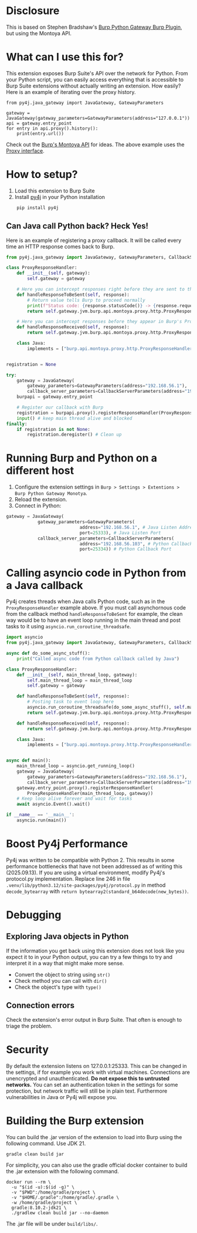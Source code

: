 # Disclosure

This is based on Stephen Bradshaw's [Burp Python Gateway Burp Plugin](https://github.com/stephenbradshaw/BurpPythonGateway), but using the Montoya API. 

# What can I use this for?

This extension exposes Burp Suite's API over the network for Python. From your Python script, you can easily access everything that is accessible to Burp Suite extensions without actually writing an extension. How easily? Here is an example of iterating over the proxy history.

```
from py4j.java_gateway import JavaGateway, GatewayParameters

gateway = JavaGateway(gateway_parameters=GatewayParameters(address="127.0.0.1"))
api = gateway.entry_point
for entry in api.proxy().history():
    print(entry.url())
```

Check out the [Burp's Montoya API](https://portswigger.github.io/burp-extensions-montoya-api/javadoc/burp/api/montoya/MontoyaApi.html) for ideas. The above example uses the [Proxy interface](https://portswigger.github.io/burp-extensions-montoya-api/javadoc/burp/api/montoya/proxy/Proxy.html).

# How to setup?
1. Load this extension to Burp Suite
2. Install [py4j](https://www.py4j.org/) in your Python installation 
```python
    pip install py4j
```

## Can Java call Python back? Heck Yes!
Here is an example of registering a proxy callback. It will be called every time an HTTP response comes back to Burp.

```python
from py4j.java_gateway import JavaGateway, GatewayParameters, CallbackServerParameters

class ProxyResponseHandler:
    def __init__(self, gateway):
        self.gateway = gateway

    # Here you can intercept responses right before they are sent to the browser
    def handleResponseToBeSent(self, response):
        # Return value tells Burp to proceed normally
        print(f"Status code: {response.statusCode()} -> {response.request().url()}")
        return self.gateway.jvm.burp.api.montoya.proxy.http.ProxyResponseToBeSentAction.continueWith(response)

    # Here you can intercept responses before they appear in Burp's Proxy intercept tab
    def handleResponseReceived(self, response):
        return self.gateway.jvm.burp.api.montoya.proxy.http.ProxyResponseReceivedAction.continueWith(response)

    class Java:
        implements = ["burp.api.montoya.proxy.http.ProxyResponseHandler"]


registration = None

try:
    gateway = JavaGateway(
        gateway_parameters=GatewayParameters(address="192.168.56.1"),
        callback_server_parameters=CallbackServerParameters(address="192.168.56.103"))
    burpapi = gateway.entry_point

    # Register our callback with Burp
    registration = burpapi.proxy().registerResponseHandler(ProxyResponseHandler(gateway))
    input() # keep main thread alive and blocked
finally:
    if registration is not None:
        registration.deregister() # Clean up
```

# Running Burp and Python on a different host
1. Configure the extension settings in `Burp > Settings > Extentions > Burp Python Gateway Monotya`.
2. Reload the extension.
3. Connect in Python:
```python
gateway = JavaGateway(
            gateway_parameters=GatewayParameters(
                            address="192.168.56.1", # Java Listen Address (Where Burp is reachable)
                            port=25333), # Java Listen Port
            callback_server_parameters=CallbackServerParameters(
                            address="192.168.56.103", # Python Callback Address (Where Python is reachable)
                            port=25334)) # Python Callback Port
```

# Calling asyncio code in Python from a Java callback 

Py4j creates threads when Java calls Python code, such as in the `ProxyResponseHandler` example above. If you must call asynchornous code from the callback method `handleResponseToBeSent` for example, the clean way would be to have an event loop running in the main thread and post tasks to it using `asyncio.run_coroutine_threadsafe`.

```python
import asyncio
from py4j.java_gateway import JavaGateway, GatewayParameters, CallbackServerParameters

async def do_some_async_stuff():
    print("Called async code from Python callback called by Java")

class ProxyResponseHandler:
    def __init__(self, main_thread_loop, gateway):
        self.main_thread_loop = main_thread_loop
        self.gateway = gateway

    def handleResponseToBeSent(self, response):
        # Posting task to event loop here
        asyncio.run_coroutine_threadsafe(do_some_async_stuff(), self.main_thread_loop)
        return self.gateway.jvm.burp.api.montoya.proxy.http.ProxyResponseToBeSentAction.continueWith(response)

    def handleResponseReceived(self, response):
        return self.gateway.jvm.burp.api.montoya.proxy.http.ProxyResponseReceivedAction.continueWith(response)

    class Java:
        implements = ["burp.api.montoya.proxy.http.ProxyResponseHandler"]


async def main():
    main_thread_loop = asyncio.get_running_loop()
    gateway = JavaGateway(
        gateway_parameters=GatewayParameters(address="192.168.56.1"),
        callback_server_parameters=CallbackServerParameters(address="192.168.56.103"), start_callback_server=True)
    gateway.entry_point.proxy().registerResponseHandler(
        ProxyResponseHandler(main_thread_loop, gateway))
    # Keep loop alive forever and wait for tasks
    await asyncio.Event().wait()

if __name__ == '__main__':
    asyncio.run(main())
```

# Boost Py4j Performance
Py4j was written to be compatible with Python 2. This results in some performance bottlenecks that have not been addressed as of writing this (2025.09.13). If you are using a virtual environment, modify Py4j's protocol.py implementation. Replace line 246 in file `.venv/lib/python3.12/site-packages/py4j/protocol.py` in method `decode_bytearray` with `return bytearray2(standard_b64decode(new_bytes))`. 

# Debugging

## Exploring Java objects in Python 

If the information you get back using this extension does not look like you expect it to in your Python output, you can try a few things to try and interpret it in a way that might make more sense.
- Convert the object to string using `str()`
- Check method you can call with `dir()`
- Check the object's type with `type()`

## Connection errors 
Check the extension's  error output in Burp Suite. That often is enough to triage the problem.

# Security
By default the extension listens on 127.0.0.1:25333. This can be changed in the settings, if for example you work with virtual machines. Connections are unencrypted and unauthenticated. **Do not expose this to untrusted networks.** You can set an authentication token in the settings for some protection, but network traffic will still be in plain text. Furthermore vulnerabilities in Java or Py4j will expose you.

# Building the Burp extension

You can build the .jar version of the extension to load into Burp using the following command. Use JDK 21.

    gradle clean build jar

For simplicity, you can also use the gradle official docker container to build the .jar extension with the following command.

```
docker run --rm \
  -u "$(id -u):$(id -g)" \
  -v "$PWD":/home/gradle/project \
  -v "$HOME/.gradle":/home/gradle/.gradle \
  -w /home/gradle/project \
  gradle:8.10.2-jdk21 \
  ./gradlew clean build jar --no-daemon
```

The .jar file will be under `build/libs/`.